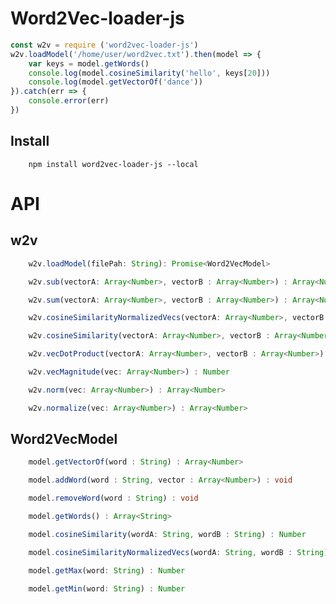 # Word2Vec-loader-js

``` javascript
const w2v = require ('word2vec-loader-js')
w2v.loadModel('/home/user/word2vec.txt').then(model => {
    var keys = model.getWords()
    console.log(model.cosineSimilarity('hello', keys[20]))
    console.log(model.getVectorOf('dance'))
}).catch(err => {
    console.error(err)
})
```
## Install
``` shell
    npm install word2vec-loader-js --local
```

# API
## w2v
``` typescript
    w2v.loadModel(filePah: String): Promise<Word2VecModel>
```
``` typescript
    w2v.sub(vectorA: Array<Number>, vectorB : Array<Number>) : Array<Number> 
```
``` typescript
    w2v.sum(vectorA: Array<Number>, vectorB : Array<Number>) : Array<Number> 
```
``` typescript
    w2v.cosineSimilarityNormalizedVecs(vectorA: Array<Number>, vectorB : Array<Number>) : Number 
```
``` typescript
    w2v.cosineSimilarity(vectorA: Array<Number>, vectorB : Array<Number>) : Number 
```
``` typescript
    w2v.vecDotProduct(vectorA: Array<Number>, vectorB : Array<Number>) : Number 
```
``` typescript
    w2v.vecMagnitude(vec: Array<Number>) : Number 
```
``` typescript
    w2v.norm(vec: Array<Number>) : Array<Number>
```
``` typescript
    w2v.normalize(vec: Array<Number>) : Array<Number>
```
## Word2VecModel
``` typescript
    model.getVectorOf(word : String) : Array<Number>
```
``` typescript
    model.addWord(word : String, vector : Array<Number>) : void
```
``` typescript
    model.removeWord(word : String) : void
```
``` typescript
    model.getWords() : Array<String>
```
``` typescript
    model.cosineSimilarity(wordA: String, wordB : String) : Number
```
``` typescript
    model.cosineSimilarityNormalizedVecs(wordA: String, wordB : String) : Number
```
``` typescript
    model.getMax(word: String) : Number
```
``` typescript
    model.getMin(word: String) : Number
```

